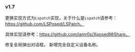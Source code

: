 ### v1.7

更换实现方式为`Lspatch`实现，关于什么是`Lspatch`请参考：https://github.com/LSPosed/LSPatch。

具体实现请参考：https://github.com/iamr0s/XposedMiShare。

修复全局弹出对话框。
新增完全自定义设备名称。
